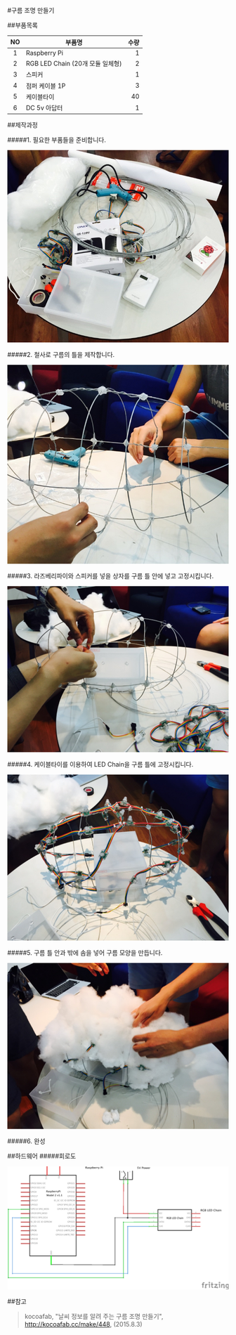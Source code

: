 #구름 조명 만들기

##부품목록

|  NO  |  부품명  |  수량  |
| :------: | ------ | --------:|
|  1  |  Raspberry Pi  |  1  |
|  2  |  RGB LED Chain (20개 모듈 일체형)  |  2  |
|  3  |  스피커  |  1  |
|  4  |  점퍼 케이블 1P  |  3  |
|  5  |  케이블타이  |  40  |
|  6  |  DC 5v 아답터  |  1  |

##제작과정

#####1. 필요한 부품들을 준비합니다.

![img](https://github.com/sw-maestro-ichai/alarm/blob/master/Manual/Pictures/1.jpeg)

#####2. 철사로 구름의 틀을 제작합니다.

![img](https://github.com/sw-maestro-ichai/alarm/blob/master/Manual/Pictures/2.jpeg)

#####3. 라즈베리파이와 스피커를 넣을 상자를 구름 틀 안에 넣고 고정시킵니다.

![img](https://github.com/sw-maestro-ichai/alarm/blob/master/Manual/Pictures/3.jpeg)

#####4. 케이블타이를 이용하여 LED Chain을 구름 틀에 고정시킵니다.

![img](https://github.com/sw-maestro-ichai/alarm/blob/master/Manual/Pictures/4.jpeg)

#####5. 구름 틀 안과 밖에 솜을 넣어 구름 모양을 만듭니다.

![img](https://github.com/sw-maestro-ichai/alarm/blob/master/Manual/Pictures/5.jpeg)

#####6. 완성


##하드웨어
#####회로도

![img](https://github.com/sw-maestro-ichai/alarm/blob/master/Manual/Pictures/6_circuit.png)


##참고
> kocoafab, "날씨 정보를 알려 주는 구름 조명 만들기", http://kocoafab.cc/make/448, (2015.8.3)
